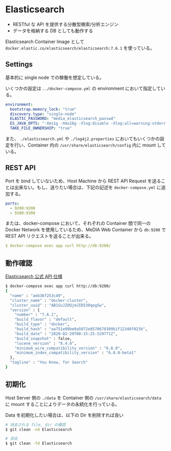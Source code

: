 # Elasticsearch

- RESTful な API を提供する分散型検索/分析エンジン
- データを格納する DB としても動作する

Elasticsearch Container Image として `docker.elastic.co/elasticsearch/elasticsearch:7.6.1` を使っている。

## Settings

基本的に single node での稼働を想定している。

いくつかの設定は `../docker-compose.yml` の environment において指定している。

```yaml
environment:
  bootstrap.memory_lock: "true"
  discovery.type: "single-node"
  ELASTIC_PASSWORD: "media_elasticsearch_passwd"
  ES_JAVA_OPTS: "-Xms1g -Xmx16g -Xlog:disable -Xlog:all=warning:stderr:utctime,level,tags -Xlog:gc=warning:stderr:utctime"
  TAKE_FILE_OWNERSHIP: "true"
```

また、 `./elasticsearch.yml` や `./log4j2.properties` においてもいくつかの設定を行い、Container 内の `/usr/share/elasticsearch/config` 内に mount している。

## REST API

Port を bind していないため、Host Machine から REST API Request を送ることは出来ない。もし、送りたい場合は、下記の記述を `docker-compose.yml` に追加する。

```yaml
ports:
  - 9200:9200
  - 9300:9300
```

または、docker-compose において、それぞれの Container 間で同一の Docker Network を使用しているため、MeDIA Web Container から `db:9200` で REST API リクエストを送ることが出来る。

```yaml
$ docker-compose exec app curl http://db:9200/
```

## 動作確認

[Elasticsearch 公式 API 仕様](https://www.elastic.co/guide/en/elasticsearch/reference/master/docs.html)

```bash
$ docker-compose exec app curl http://db:9200/
{
  "name" : "aeb36f253c49",
  "cluster_name" : "docker-cluster",
  "cluster_uuid" : "AB1SuJZOQjmJID530qogSw",
  "version" : {
    "number" : "7.6.1",
    "build_flavor" : "default",
    "build_type" : "docker",
    "build_hash" : "aa751e09be0a5072e8570670309b1f12348f023b",
    "build_date" : "2020-02-29T00:15:25.529771Z",
    "build_snapshot" : false,
    "lucene_version" : "8.4.0",
    "minimum_wire_compatibility_version" : "6.8.0",
    "minimum_index_compatibility_version" : "6.0.0-beta1"
  },
  "tagline" : "You Know, for Search"
}
```

## 初期化

Host Server 側の `./data` を Container 側の `/usr/share/elasticsearch/data` に mount することによりデータの永続化を行っている。

Data を初期化したい場合は、以下の Dir を削除すれば良い

```bash
# 消去される file, dir の確認
$ git clean -nd Elasticsearch

# 消去
$ git clean -fd Elasticsearch
```
